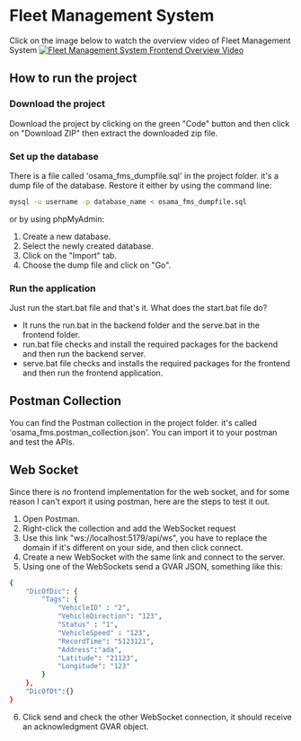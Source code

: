 # Fleet Management System
Click on the image below to watch the overview video of Fleet Management System
[![Fleet Management System Frontend Overview Video]([https://i.ibb.co/MGxyc9w/Screenshot-1.png)](https://youtu.be/JSKHr_S_1zI](https://youtu.be/c_v0NvKS-Hk))

## How to run the project

### Download the project
Download the project by clicking on the green "Code" button and then click on "Download ZIP"
then extract the downloaded zip file.

### Set up the database
There is a file called 'osama_fms_dumpfile.sql' in the project folder. it's a dump file of the database.
Restore it either by using the command line:

```bash
mysql -u username -p database_name < osama_fms_dumpfile.sql
```
or by using phpMyAdmin:
1. Create a new database.
2. Select the newly created database.
3. Click on the "Import" tab.
4. Choose the dump file and click on "Go".

### Run the application
Just run the start.bat file and that's it.
What does the start.bat file do?
* It runs the run.bat in the backend folder and the serve.bat in the frontend folder.
* run.bat file checks and install the required packages for the backend and then run the backend server.
* serve.bat file checks and installs the required packages for the frontend and then run the frontend application.

## Postman Collection
You can find the Postman collection in the project folder. it's called 'osama_fms.postman_collection.json'.
You can import it to your postman and test the APIs.

## Web Socket
Since there is no frontend implementation for the web socket, and for some reason I can't export it using postman, here are the steps to test it out.
1. Open Postman.
2. Right-click the collection and add the WebSocket request
3. Use this link "ws://localhost:5179/api/ws", you have to replace the domain if it's different on your side, and then click connect.
4. Create a new WebSocket with the same link and connect to the server.
5. Using one of the WebSockets send a GVAR JSON, something like this:
```bash
{
    "DicOfDic": {
        "Tags": {
            "VehicleID" : "2",
            "VehicleDirection": "123",
            "Status" : "1",
            "VehicleSpeed" : "123",
            "RecordTime": "5123121",
            "Address":"ada",
            "Latitude": "21123",
            "Longitude": "123"
        }
    },
    "DicOfDt":{}
}
```
6. Click send and check the other WebSocket connection, it should receive an acknowledgment GVAR object.
